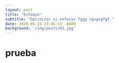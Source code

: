 ```yaml
---
layout: post
title: "Enfoque"
subtitle: "Optimizar si enfocas fggg vgvgvgfgf."
date: 2020-05-15 23:45:13 -0400
background: '/img/posts/01.jpg'
---
```


# prueba

